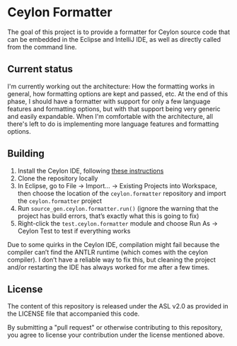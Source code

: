 Ceylon Formatter
================

The goal of this project is to provide a formatter for Ceylon source code that can be embedded in the Eclipse and IntelliJ IDE, as well as directly called from the command line.

Current status
--------------

I'm currently working out the architecture: How the formatting works in general, how formatting options are kept and passed, etc.
At the end of this phase, I should have a formatter with support for only a few language features and formatting options, but with that support being very generic and easily expandable.
When I'm comfortable with the architecture, all there's left to do is implementing more language features and formatting options.

Building
--------------------

1. Install the Ceylon IDE, following [these instructions](http://ceylon-lang.org/documentation/1.0/ide/install/)
2. Clone the repository locally
3. In Eclipse, go to File -> Import... -> Existing Projects into Workspace, then choose the location of the `ceylon.formatter` repository and import the `ceylon.formatter` project
4. Run `source_gen.ceylon.formatter.run()` (ignore the warning that the project has build errors, that’s exactly what this is going to fix)
5. Right-click the `test.ceylon.formatter` module and choose Run As -> Ceylon Test to test if everything works

Due to some quirks in the Ceylon IDE, compilation might fail because the compiler can’t find the ANTLR runtime (which comes with the ceylon compiler).
I don’t have a reliable way to fix this, but cleaning the project and/or restarting the IDE has always worked for me after a few times.

License
-------

The content of this repository is released under the ASL v2.0
as provided in the LICENSE file that accompanied this code.

By submitting a "pull request" or otherwise contributing to 
this repository, you agree to license your contribution under 
the license mentioned above.
